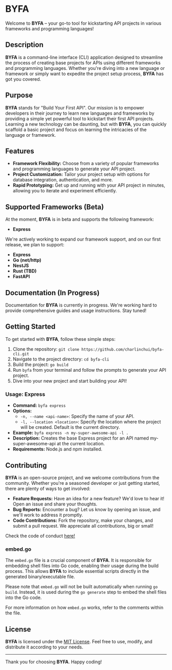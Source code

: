 # BYFA

Welcome to **BYFA** – your go-to tool for kickstarting API projects in various frameworks and programming languages!

## Description

**BYFA** is a command-line interface (CLI) application designed to streamline the process of creating base projects for APIs using different frameworks and programming languages. Whether you're diving into a new language or framework or simply want to expedite the project setup process, **BYFA** has got you covered.

## Purpose

**BYFA** stands for "Build Your First API". Our mission is to empower developers in their journey to learn new languages and frameworks by providing a simple yet powerful tool to kickstart their first API projects. Learning a new technology can be daunting, but with **BYFA**, you can quickly scaffold a basic project and focus on learning the intricacies of the language or framework.

## Features

- **Framework Flexibility:** Choose from a variety of popular frameworks and programming languages to generate your API project.
- **Project Customization:** Tailor your project setup with options for database integration, authentication, and more.
- **Rapid Prototyping:** Get up and running with your API project in minutes, allowing you to iterate and experiment efficiently.

## Supported Frameworks (Beta)

At the moment, **BYFA** is in beta and supports the following framework:

- **Express**

We're actively working to expand our framework support, and on our first release, we plan to support:

- **Express**
- **Go (net/http)**
- **NestJS**
- **Rust (TBD)**
- **FastAPI**

## Documentation (In Progress)

Documentation for **BYFA** is currently in progress. We're working hard to provide comprehensive guides and usage instructions. Stay tuned!

## Getting Started

To get started with **BYFA**, follow these simple steps:

1. Clone the repository: `git clone https://github.com/charlinchui/byfa-cli.git`
2. Navigate to the project directory: `cd byfa-cli`
3. Build the project: `go build`
4. Run `byfa` from your terminal and follow the prompts to generate your API project.
5. Dive into your new project and start building your API!

### Usage: Express

- **Command:** `byfa express`
- **Options:**
  - `-n, --name <api-name>`: Specify the name of your API.
  - `-l, --location <location>`: Specify the location where the project will be created. Default is the current directory.
- **Example:** `byfa express -n my-super-awesome-api -l .`
- **Description:** Creates the base Express project for an API named my-super-awesome-api at the current location.
- **Requirements:** Node.js and npm installed.

## Contributing

**BYFA** is an open-source project, and we welcome contributions from the community. Whether you're a seasoned developer or just getting started, there are plenty of ways to get involved:

- **Feature Requests:** Have an idea for a new feature? We'd love to hear it! Open an issue and share your thoughts.
- **Bug Reports:** Encounter a bug? Let us know by opening an issue, and we'll work to address it promptly.
- **Code Contributions:** Fork the repository, make your changes, and submit a pull request. We appreciate all contributions, big or small!

Check the code of conduct [here!](https://github.com/charlinchui/byfa-cli?tab=coc-ov-file)

### embed.go

The `embed.go` file is a crucial component of **BYFA**. It is responsible for embedding shell files into Go code, enabling their usage during the build process. This allows **BYFA** to include essential scripts directly in the generated binary/executable file.

Please note that `embed.go` will not be built automatically when running `go build`. Instead, it is used during the `go generate` step to embed the shell files into the Go code.

For more information on how `embed.go` works, refer to the comments within the file.

## License

**BYFA** is licensed under the [MIT License](https://github.com/charlinchui/byfa-cli?tab=MIT-1-ov-file). Feel free to use, modify, and distribute it according to your needs.

---

Thank you for choosing **BYFA**. Happy coding!
